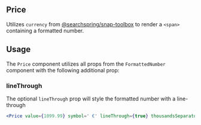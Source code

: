 ## Price

Utilizes `currency` from [@searchspring/snap-toolbox](https://searchspring.github.io/snap/#/toolbox) to render a `<span>` containing a formatted number.

## Usage

The `Price` component utilizes all props from the `FormattedNumber` component with the following additional prop:

### lineThrough
The optional `lineThrough` prop will style the formatted number with a line-through

```jsx
<Price value={1099.99} symbol=' €' lineThrough={true} thousandsSeparator='.' decimalSeparator=',' symbolAfter={true} />
```
